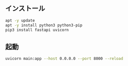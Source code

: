 ## インストール
```sh
apt -y update
apt -y install python3 python3-pip
pip3 install fastapi uvicorn 
```

## 起動
```sh
uvicorn main:app --host 0.0.0.0 --port 8000 --reload
```